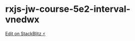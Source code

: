 # rxjs-jw-course-5e2-interval-vnedwx

[Edit on StackBlitz ⚡️](https://stackblitz.com/edit/rxjs-jw-course-5e2-interval-vnedwx)